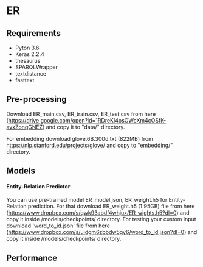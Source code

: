 # ER
## Requirements
* Pyton 3.6
* Keras 2.2.4
* thesaurus
* SPARQLWrapper
* textdistance
* fasttext

## Pre-processing
Download ER_main.csv, ER_train.csv, ER_test.csv from here (https://drive.google.com/open?id=1RDreKI4osOWcXm4cOSfK-avxZonqGNEZ) and copy it to "data/" directory.

For embedding download glove.6B.300d.txt (822MB) from https://nlp.stanford.edu/projects/glove/ and copy to "embedding/" directory.

## Models

#### Entity-Relation Predictor
You can use pre-trained model ER_model.json, ER_weight.h5 for Entity-Relation prediction. For that download ER_weight.h5 (1.95GB) file from here (https://www.dropbox.com/s/qwk93abdf4whjux/ER_wights.h5?dl=0) and copy it inside /models/checkpoints/ directory.
For testing your custom input download 'word_to_id.json' file from here (https://www.dropbox.com/s/uidgm6zbbdw5gy6/word_to_id.json?dl=0) and copy it inside /models/checkpoints/ directory.

## Performance
